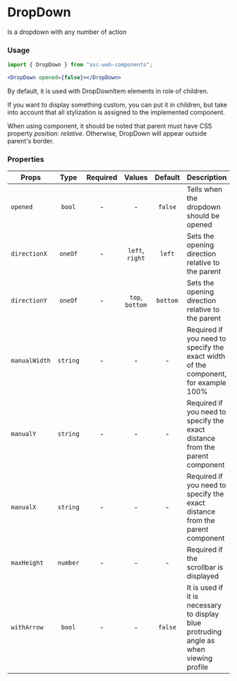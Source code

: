 # DropDown

Is a dropdown with any number of action

### Usage

```js
import { DropDown } from "asc-web-components";
```

```jsx
<DropDown opened={false}></DropDown>
```

By default, it is used with DropDownItem elements in role of children.

If you want to display something custom, you can put it in children, but take into account that all stylization is assigned to the implemented component.

When using component, it should be noted that parent must have CSS property _position: relative_. Otherwise, DropDown will appear outside parent's border.

### Properties

| Props         |   Type   | Required |     Values      | Default  | Description                                                                            |
| ------------- | :------: | :------: | :-------------: | :------: | -------------------------------------------------------------------------------------- |
| `opened`      |  `bool`  |    -     |        -        | `false`  | Tells when the dropdown should be opened                                               |
| `directionX`  | `oneOf`  |    -     | `left`, `right` |  `left`  | Sets the opening direction relative to the parent                                      |
| `directionY`  | `oneOf`  |    -     | `top`, `bottom` | `bottom` | Sets the opening direction relative to the parent                                      |
| `manualWidth` | `string` |    -     |        -        |    -     | Required if you need to specify the exact width of the component, for example 100%     |
| `manualY`     | `string` |    -     |        -        |    -     | Required if you need to specify the exact distance from the parent component           |
| `manualX`     | `string` |    -     |        -        |    -     | Required if you need to specify the exact distance from the parent component           |
| `maxHeight`   | `number` |    -     |        -        |    -     | Required if the scrollbar is displayed                                                 |
| `withArrow`   |  `bool`  |    -     |        -        | `false`  | It is used if it is necessary to display blue protruding angle as when viewing profile |
